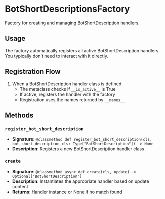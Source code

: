 # BotShortDescriptionsFactory

Factory for creating and managing BotShortDescription handlers.

## Usage

The factory automatically registers all active BotShortDescription handlers. 
You typically don't need to interact with it directly.

## Registration Flow

1. When a BotShortDescription handler class is defined:
   - The metaclass checks if `__is_active__` is True
   - If active, registers the handler with the factory
   - Registration uses the names returned by `__names__`

## Methods

### `register_bot_short_description`
- **Signature**: `@classmethod def register_bot_short_description(cls, bot_short_description_cls: Type["BotShortDescription"]) -> None`
- **Description**: Registers a new BotShortDescription handler class

### `create`
- **Signature**: `@classmethod async def create(cls, update) -> Optional["BotShortDescription"]`
- **Description**: Instantiates the appropriate handler based on update content
- **Returns**: Handler instance or None if no match found
